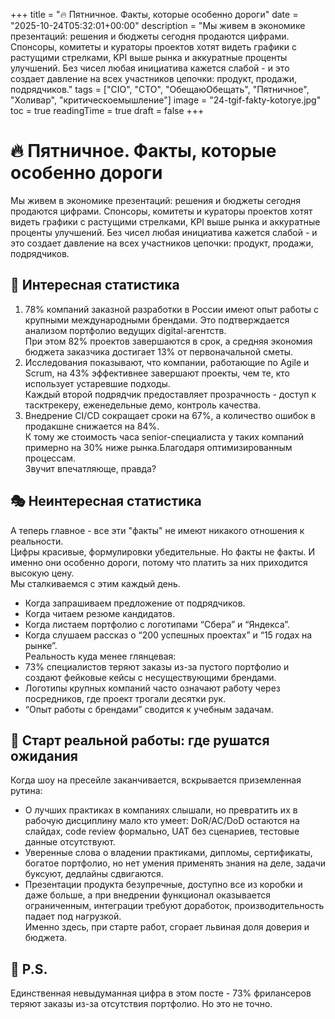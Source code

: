 +++
title = "🔥 Пятничное. Факты, которые особенно дороги"
date = "2025-10-24T05:32:01+00:00"
description = "Мы живем в экономике презентаций: решения и бюджеты сегодня продаются цифрами. Спонсоры, комитеты и кураторы проектов хотят видеть графики с растущими стрелками, KPI выше рынка и аккуратные проценты улучшений. Без чисел любая инициатива кажется слабой - и это создает давление на всех участников цепочки: продукт, продажи, подрядчиков."
tags = ["CIO", "CTO", "ОбещаюОбещать", "Пятничное", "Холивар", "критическоемышление"]
image = "24-tgif-fakty-kotorye.jpg"
toc = true
readingTime = true
draft = false
+++

# 🔥 Пятничное. Факты, которые особенно дороги  
Мы живем в экономике презентаций: решения и бюджеты сегодня продаются цифрами. Спонсоры, комитеты и кураторы проектов хотят видеть графики с растущими стрелками, KPI выше рынка и аккуратные проценты улучшений. Без чисел любая инициатива кажется слабой - и это создает давление на всех участников цепочки: продукт, продажи, подрядчиков.  
  
## 💬 Интересная статистика  
1. 78% компаний заказной разработки в России имеют опыт работы с крупными международными брендами. Это подтверждается анализом портфолио ведущих digital-агентств.  
При этом 82% проектов завершаются в срок, а средняя экономия бюджета заказчика достигает 13% от первоначальной сметы.  
2. Исследования показывают, что компании, работающие по Agile и Scrum, на 43% эффективнее завершают проекты, чем те, кто использует устаревшие подходы.  
Каждый второй подрядчик предоставляет прозрачность - доступ к тасктрекеру, еженедельные демо, контроль качества.  
3. Внедрение CI/CD сокращает сроки на 67%, а количество ошибок в продакшне снижается на 84%.  
К тому же стоимость часа senior-специалиста у таких компаний примерно на 30% ниже рынка.Благодаря оптимизированным процессам.  
Звучит впечатляюще, правда?  
  
## 🎭 Неинтересная статистика  
А теперь главное - все эти "факты" не имеют никакого отношения к реальности.  
Цифры красивые, формулировки убедительные. Но факты не факты. И именно они особенно дороги, потому что платить за них приходится высокую цену.  
Мы сталкиваемся с этим каждый день.  
* Когда запрашиваем предложение от подрядчиков.  
* Когда читаем резюме кандидатов.  
* Когда листаем портфолио с логотипами “Сбера” и “Яндекса”.  
* Когда слушаем рассказ о “200 успешных проектах” и “15 годах на рынке”.  
Реальность куда менее глянцевая:  
* 73% специалистов теряют заказы из-за пустого портфолио и создают фейковые кейсы с несуществующими брендами.  
* Логотипы крупных компаний часто означают работу через посредников, где проект трогали десятки рук.  
* “Опыт работы с брендами” сводится к учебным задачам.  
  
## 🧪 Старт реальной работы: где рушатся ожидания  
Когда шоу на пресейле заканчивается, вскрывается приземленная рутина:  
* О лучших практиках в компаниях слышали, но превратить их в рабочую дисциплину мало кто умеет: DoR/AC/DoD остаются на слайдах, code review формально, UAT без сценариев, тестовые данные отсутствуют.  
* Уверенные слова о владении практиками, дипломы, сертификаты, богатое портфолио, но нет умения применять знания на деле, задачи буксуют, дедлайны сдвигаются.  
* Презентации продукта безупречные, доступно все из коробки и даже больше, а при внедрении функционал оказывается ограниченным, интеграции требуют доработок, производительность падает под нагрузкой.  
Именно здесь, при старте работ, сгорает львиная доля доверия и бюджета.  
  
## 📎 P.S.  
Единственная невыдуманная цифра в этом посте - 73% фрилансеров теряют заказы из-за отсутствия портфолио. Но это не точно.  
